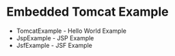 # Embedded Tomcat Example

* TomcatExample - Hello World Example
* JspExample - JSP Example
* JsfExample - JSF Example